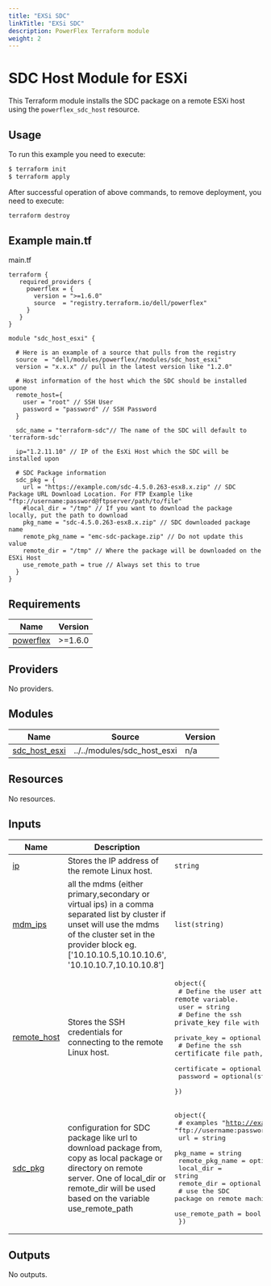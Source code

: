 ```yaml
---
title: "EXSi SDC"
linkTitle: "EXSi SDC"
description: PowerFlex Terraform module
weight: 2
---
```

<!--
Copyright (c) 2024 Dell Inc., or its subsidiaries. All Rights Reserved.

Licensed under the Mozilla Public License Version 2.0 (the "License");
you may not use this file except in compliance with the License.
You may obtain a copy of the License at

    http://mozilla.org/MPL/2.0/


Unless required by applicable law or agreed to in writing, software
distributed under the License is distributed on an "AS IS" BASIS,
WITHOUT WARRANTIES OR CONDITIONS OF ANY KIND, either express or implied.
See the License for the specific language governing permissions and
limitations under the License.
-->

# SDC Host Module for ESXi

This Terraform module installs the SDC package on a remote ESXi host using the `powerflex_sdc_host` resource.


## Usage

To run this example you need to execute:

```bash
$ terraform init
$ terraform apply
```


After successful operation of above commands, to remove deployment, you need to execute:

```bash
terraform destroy 
```

## Example main.tf
main.tf
```hcl
terraform {
   required_providers {
     powerflex = {
       version = ">=1.6.0"
       source  = "registry.terraform.io/dell/powerflex"
     }
   }
}

module "sdc_host_esxi" {
  
  # Here is an example of a source that pulls from the registry
  source  = "dell/modules/powerflex//modules/sdc_host_esxi"
  version = "x.x.x" // pull in the latest version like "1.2.0"

  # Host information of the host which the SDC should be installed upone
  remote_host={
    user = "root" // SSH User
    password = "password" // SSH Password
  }
  
  sdc_name = "terraform-sdc"// The name of the SDC will default to 'terraform-sdc'
  
  ip="1.2.11.10" // IP of the EsXi Host which the SDC will be installed upon
  
  # SDC Package information
  sdc_pkg = {
    url = "https://example.com/sdc-4.5.0.263-esx8.x.zip" // SDC Package URL Download Location. For FTP Example like "ftp://username:password@ftpserver/path/to/file"
    #local_dir = "/tmp" // If you want to download the package locally, put the path to download
    pkg_name = "sdc-4.5.0.263-esx8.x.zip" // SDC downloaded package name
    remote_pkg_name = "emc-sdc-package.zip" // Do not update this value
    remote_dir = "/tmp" // Where the package will be downloaded on the ESXi Host
    use_remote_path = true // Always set this to true
  }
}
```

<!-- BEGIN_TF_DOCS -->
## Requirements

| Name | Version |
|------|---------|
| <a name="requirement_powerflex"></a> [powerflex](#requirement\_powerflex) | >=1.6.0 |

## Providers

No providers.

## Modules

| Name | Source | Version |
|------|--------|---------|
| <a name="module_sdc_host_esxi"></a> [sdc\_host\_esxi](#module\_sdc\_host\_esxi) | ../../modules/sdc_host_esxi | n/a |

## Resources

No resources.

## Inputs

| Name | Description | Type | Default | Required |
|------|-------------|------|---------|:--------:|
| <a name="input_ip"></a> [ip](#input\_ip) | Stores the IP address of the remote Linux host. | `string` | n/a | yes |
| <a name="input_mdm_ips"></a> [mdm\_ips](#input\_mdm\_ips) | all the mdms (either primary,secondary or virtual ips) in a comma separated list by cluster if unset will use the mdms of the cluster set in the provider block eg. ['10.10.10.5,10.10.10.6', '10.10.10.7,10.10.10.8'] | `list(string)` | `[]` | no |
| <a name="input_remote_host"></a> [remote\_host](#input\_remote\_host) | Stores the SSH credentials for connecting to the remote Linux host. | <pre>object({<br>    # Define the `user` attribute of the `remote` variable.<br>    user = string<br>    # Define the ssh `private_key` file with path for the SDC login user<br>    private_key = optional(string, "")<br>    # Define the ssh `certificate` file path, issued to the SDC login user<br>    certificate = optional(string, "")<br>    password = optional(string)<br>  })</pre> | n/a | yes |
| <a name="input_sdc_pkg"></a> [sdc\_pkg](#input\_sdc\_pkg) | configuration for SDC package like url to download package from, copy as local package or directory on remote server. One of local\_dir or remote\_dir will be used based on the variable use\_remote\_path | <pre>object({<br>    # examples "http://example.com/EMC-ScaleIO-sdc-3.6-700.103.Ubuntu.22.04.x86_64.tar", "ftp://username:password@ftpserver/path/to/file"<br>    url = string<br>    pkg_name = string<br>    remote_pkg_name = optional(string)<br>    local_dir = string<br>    remote_dir = optional(string, "/tmp")<br>    # use the SDC package on remote machine path (where SDC is deployed)<br>    use_remote_path = bool<br>  })</pre> | n/a | yes |

## Outputs

No outputs.
<!-- END_TF_DOCS -->